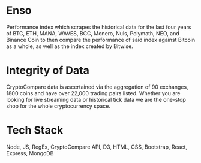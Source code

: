 # Enso

Performance index which scrapes the historical data for the last four years of BTC, ETH, MANA, WAVES, BCC, Monero, Nuls, Polymath, NEO, and Binance Coin to then compare the performance of said index against Bitcoin as a whole, as well as the index created by Bitwise.

# Integrity of Data

CryptoCompare data is ascertained via the aggregation of 90 exchanges, 1800 coins and have over 22,000 trading pairs listed. Whether you are looking for live streaming data or historical tick data we are the one-stop shop for the whole cryptocurrency space.


# Tech Stack
Node, JS, RegEx, CryptoCompare API, D3, HTML, CSS, Bootstrap, React,
Express, MongoDB
